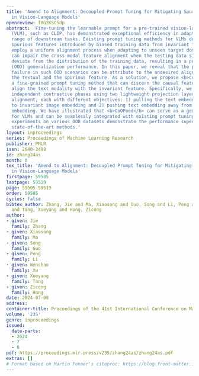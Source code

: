 ```yaml
---
title: 'Amend to Alignment: Decoupled Prompt Tuning for Mitigating Spurious Correlation
  in Vision-Language Models'
openreview: f8G2KSCSdp
abstract: 'Fine-tuning the learnable prompt for a pre-trained vision-language model
  (VLM), such as CLIP, has demonstrated exceptional efficiency in adapting to a broad
  range of downstream tasks. Existing prompt tuning methods for VLMs do not distinguish
  spurious features introduced by biased training data from invariant features, and
  employ a uniform alignment process when adapting to unseen target domains. This
  can impair the cross-modal feature alignment when the testing data significantly
  deviate from the distribution of the training data, resulting in a poor out-of-distribution
  (OOD) generalization performance. In this paper, we reveal that the prompt tuning
  failure in such OOD scenarios can be attribute to the undesired alignment between
  the textual and the spurious feature. As a solution, we propose <b>CoOPood</b>,
  a fine-grained prompt tuning method that can discern the causal features and deliberately
  align the text modality with the invariant feature. Specifically, we design two
  independent contrastive phases using two lightweight projection layers during the
  alignment, each with different objectives: 1) pulling the text embedding closer
  to invariant image embedding and 2) pushing text embedding away from spurious image
  embedding. We have illustrated that <b>CoOPood</b> can serve as a general framework
  for VLMs and can be seamlessly integrated with existing prompt tuning methods. Extensive
  experiments on various OOD datasets demonstrate the performance superiority over
  state-of-the-art methods.'
layout: inproceedings
series: Proceedings of Machine Learning Research
publisher: PMLR
issn: 2640-3498
id: zhang24as
month: 0
tex_title: 'Amend to Alignment: Decoupled Prompt Tuning for Mitigating Spurious Correlation
  in Vision-Language Models'
firstpage: 59505
lastpage: 59519
page: 59505-59519
order: 59505
cycles: false
bibtex_author: Zhang, Jie and Ma, Xiaosong and Guo, Song and Li, Peng and Xu, Wenchao
  and Tang, Xueyang and Hong, Zicong
author:
- given: Jie
  family: Zhang
- given: Xiaosong
  family: Ma
- given: Song
  family: Guo
- given: Peng
  family: Li
- given: Wenchao
  family: Xu
- given: Xueyang
  family: Tang
- given: Zicong
  family: Hong
date: 2024-07-08
address:
container-title: Proceedings of the 41st International Conference on Machine Learning
volume: '235'
genre: inproceedings
issued:
  date-parts:
  - 2024
  - 7
  - 8
pdf: https://proceedings.mlr.press/v235/zhang24as/zhang24as.pdf
extras: []
# Format based on Martin Fenner's citeproc: https://blog.front-matter.io/posts/citeproc-yaml-for-bibliographies/
---
```

